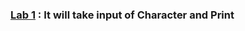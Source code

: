 ### [Lab 1](https://github.com/jatindhobi/DS-Program/blob/main/2.c) : It will take input of Character and Print
